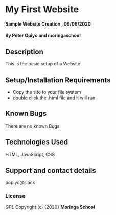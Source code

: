 # My First Website
#### Sample Website Creation , 09/06/2020
#### By Peter Opiyo and moringaschool
## Description
This is the basic setup of a Website

## Setup/Installation Requirements
* Copy the site to your file system
* double click the .html file and it will run

## Known Bugs
There are no known Bugs
## Technologies Used
HTML, JavaScript, CSS

## Support and contact details
popiyo@slack
### License
*GPL*
Copyright (c) {2020} **Moringa School**
